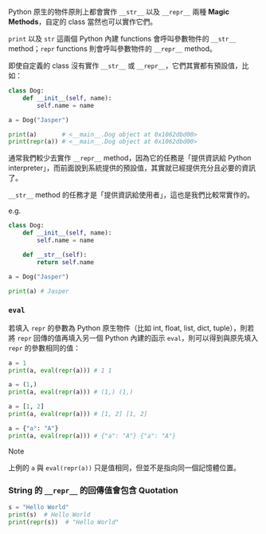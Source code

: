 Python 原生的物件原則上都會實作 `__str__` 以及 `__repr__` 兩種 **Magic Methods**，自定的 class 當然也可以實作它們。

`print` 以及 `str` 這兩個 Python 內建 functions 會呼叫參數物件的 `__str__` method；`repr` functions 則會呼叫參數物件的 `__repr__` method。

即使自定義的 class 沒有實作 `__str__` 或 `__repr__`，它們其實都有預設值，比如：

```Python
class Dog:
    def __init__(self, name):
        self.name = name

a = Dog("Jasper")

print(a)       # <__main__.Dog object at 0x1062dbd00>
print(repr(a)) # <__main__.Dog object at 0x1062dbd00>
```

通常我們較少去實作 `__repr__` method，因為它的任務是「提供資訊給 Python interpreter」，而前面說到系統提供的預設值，其實就已經提供充分且必要的資訊了。

`__str__` method 的任務才是「提供資訊給使用者」，這也是我們比較常實作的。

e.g.

```Python
class Dog:
    def __init__(self, name):
        self.name = name

    def __str__(self):
        return self.name

a = Dog("Jasper")

print(a) # Jasper
```

### `eval`

若填入 `repr` 的參數為 Python 原生物件（比如 int, float, list, dict, tuple），則若將 `repr` 回傳的值再填入另一個 Python 內建的函示 `eval`，則可以得到與原先填入 `repr` 的參數相同的值：

```Python
a = 1
print(a, eval(repr(a))) # 1 1

a = (1,)
print(a, eval(repr(a))) # (1,) (1,)

a = [1, 2]
print(a, eval(repr(a))) # [1, 2] [1, 2]

a = {"a": "A"}
print(a, eval(repr(a))) # {"a": "A"} {"a": "A"}
```

>[!Note]
>上例的 `a` 與 `eval(repr(a))` 只是值相同，但並不是指向同一個記憶體位置。

### String 的 `__repr__` 的回傳值會包含 Quotation

```Python
s = "Hello World"
print(s)  # Hello World
print(repr(s))  # "Hello World"
```
